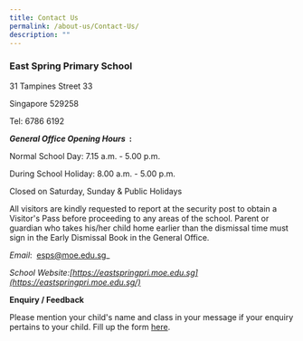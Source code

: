 ```yaml
---
title: Contact Us
permalink: /about-us/Contact-Us/
description: ""
---
```

### East Spring Primary School

31 Tampines Street 33

Singapore 529258

Tel: 6786 6192

**_General Office Opening Hours_  :**

Normal School Day: 7.15 a.m. - 5.00 p.m.

During School Holiday: 8.00 a.m. - 5.00 p.m.

Closed on Saturday, Sunday & Public Holidays

All visitors are kindly requested to report at the security post to obtain a Visitor's Pass before proceeding to any areas of the school. Parent or guardian who takes his/her child home earlier than the dismissal time must sign in the Early Dismissal Book in the General Office.

_Email_:  [esps@moe.edu.sg](mailto:esps@moe.edu.sg)_

_School Website:[https://eastspringpri.moe.edu.sg](https://eastspringpri.moe.edu.sg/)_

**Enquiry / Feedback**

Please mention your child's name and class in your message if your enquiry pertains to your child. Fill up the form [here](http://forms.cwp.sg/eastspringpri/Form32GO9).